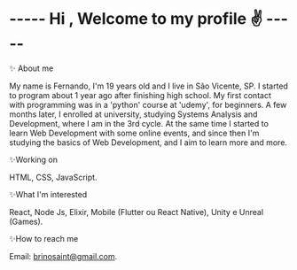<h1> ----- Hi , Welcome to my profile ✌ ----- </h1>

✨ About me 

My name is Fernando, I'm 19 years old and I live in São Vicente, SP. I started to program about 1 year ago after finishing high school. 
My first contact with programming was in a 'python' course at 'udemy', for beginners. A few months later, I enrolled at university, studying Systems Analysis and Development, where I am in the 3rd cycle. At the same time I started to learn Web Development with some online events, and since then I'm studying the basics of Web Development, and I aim to learn more and more.

✨Working on

HTML,
CSS, 
JavaScript.

✨What I'm interested

React,
Node Js,
Elixir,
Mobile (Flutter ou React Native),
Unity e Unreal (Games).

✨How to reach me
 
Email: brinosaint@gmail.com.


